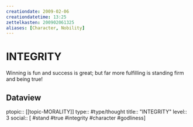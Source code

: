 ```yaml
---
creationdate: 2009-02-06
creationdatetime: 13:25
zettelkasten: 200902061325
aliases: [Character, Nobility]
---
```

# INTEGRITY
Winning is fun and success is great; but far more fulfilling is standing firm and being true!

## Dataview
ptopic:: [[topic-MORALITY]]
type:: #type/thought
title:: "INTEGRITY"
level:: 3
social:: [ #stand #true #integrity #character #godliness]